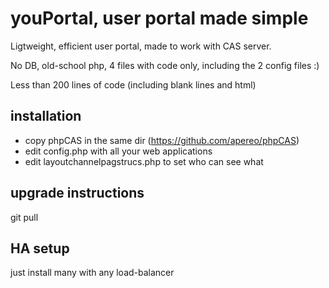 # youPortal, user portal made simple

Ligtweight, efficient user portal, made to work with CAS server.

No DB, old-school php, 4 files with code only, including the 2 config files :)

Less than 200 lines of code (including blank lines and html)

## installation

- copy phpCAS in the same dir (https://github.com/apereo/phpCAS)
- edit config.php with all your web applications
- edit layoutchannelpagstrucs.php to set who can see what

## upgrade instructions

git pull

## HA setup

just install many with any load-balancer

